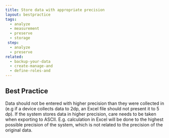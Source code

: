 ```yaml
---
title: Store data with appropriate precision
layout: bestpractice
tags:
  - analyze
  - measurement
  - preserve
  - storage
 step:
  - analyze
  - preserve
related:
  - backup-your-data
  - create-manage-and
  - define-roles-and
---
```


## Best Practice
Data should not be entered with higher precision than they were collected in (e.g if a device collects data to 2dp, an Excel file should not present it to 5 dp). If the system stores data in higher precision, care needs to be taken when exporting to ASCII. E.g. calculation in Excel will be done to the highest possible precision of the system, which is not related to the precision of the original data.
